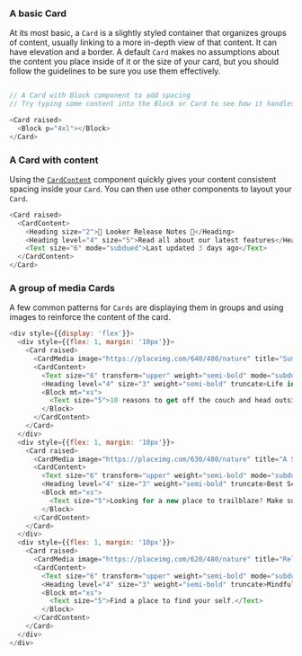 
<div class="doc-section-divider"></div>

### A basic Card

At its most basic, a `Card` is a slightly styled container that organizes groups of content, usually linking to a more in-depth view of that content. It can have elevation and a border. A default `Card` makes no assumptions about the content you place inside of it or the size of your card, but you should follow the guidelines to be sure you use them effectively.


```js

// A Card with Block component to add spacing
// Try typing some content into the Block or Card to see how it handles content by default

<Card raised>
  <Block p="4xl"></Block>
</Card>
```

<div class="doc-section-divider"></div>

### A Card with content

Using the [`CardContent`](/#!/CardContent) component quickly gives your content consistent spacing inside your `Card`. You can then use other components to layout your `Card`.

```js
<Card raised>
  <CardContent>
    <Heading size="2">🎉 Looker Release Notes 🎉</Heading>
    <Heading level="4" size="5">Read all about our latest features</Heading>
    <Text size="6" mode="subdued">Last updated 3 days ago</Text>
  </CardContent>
</Card>
```

<div class="doc-section-divider"></div>

### A group of media Cards

A few common patterns for `Cards` are displaying them in groups and using images to reinforce the content of the card.

```js
<div style={{display: 'flex'}}>
  <div style={{flex: 1, margin: '10px'}}>
    <Card raised>
      <CardMedia image="https://placeimg.com/640/480/nature" title="Summer Nature"></CardMedia>
      <CardContent>
        <Text size="6" transform="upper" weight="semi-bold" mode="subdued">Summer</Text>
        <Heading level="4" size="3" weight="semi-bold" truncate>Life in The Great Outdoors</Heading>
        <Block mt="xs">
          <Text size="5">10 reasons to get off the couch and head outside this summer.</Text>
        </Block>
      </CardContent>
    </Card>
  </div>
  <div style={{flex: 1, margin: '10px'}}>
    <Card raised>
      <CardMedia image="https://placeimg.com/630/480/nature" title="A Scenic Valley"></CardMedia>
      <CardContent>
        <Text size="6" transform="upper" weight="semi-bold" mode="subdued">Explore</Text>
        <Heading level="4" size="3" weight="semi-bold" truncate>Best Scenic Hikes</Heading>
        <Block mt="xs">
          <Text size="5">Looking for a new place to trailblaze? Make sure it has a great view!</Text>
        </Block>
      </CardContent>
    </Card>
  </div>
  <div style={{flex: 1, margin: '10px'}}>
    <Card raised>
      <CardMedia image="https://placeimg.com/620/480/nature" title="Relaxing Views"></CardMedia>
      <CardContent>
        <Text size="6" transform="upper" weight="semi-bold" mode="subdued">Relax</Text>
        <Heading level="4" size="3" weight="semi-bold" truncate>Mindfull Wilderness</Heading>
        <Block mt="xs">
          <Text size="5">Find a place to find your self.</Text>
        </Block>
      </CardContent>
    </Card>
  </div>
</div>
```

